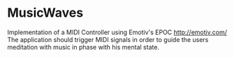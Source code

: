MusicWaves
=======
Implementation of a MIDI Controller using Emotiv's EPOC
http://emotiv.com/
The application should trigger MIDI signals in order to guide the users meditation with music in phase with his mental state.
